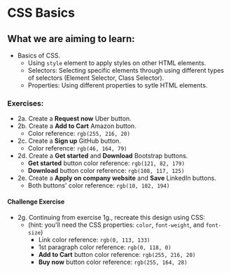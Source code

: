 # CSS Basics
## What we are aiming to learn:
- Basics of CSS.
  - Using `style` element to apply styles on other HTML elements.
  - Selectors: Selecting specific elements through using different
  types of selectors (Element Selector, Class Selector).
  - Properties: Using different properties to sytle HTML elements.
### Exercises:
- 2a. Create a **Request now** Uber button.
- 2b. Create a **Add to Cart** Amazon button.
  - Color reference: `rgb(255, 216, 20)`
- 2c. Create a **Sign up** GitHub button.
  - Color reference: `rgb(46, 164, 79)`
- 2d. Create a **Get started** and **Download** Bootstrap buttons.
  - **Get started** button color reference: `rgb(121, 82, 179)`
  - **Download** button color reference: `rgb(108, 117, 125)`
- 2e. Create a **Apply on company website** and **Save** LinkedIn buttons.
  - Both buttons' color reference: `rgb(10, 102, 194)`
#### Challenge Exercise
- 2g. Continuing from exercise 1g., recreate this design using CSS:
  - (hint: you'll need the CSS properties: `color`, `font-weight`, and `font-size`)
    - Link color reference: `rgb(0, 113, 133)`
    - 1st paragraph color reference: `rgb(0, 118, 0)`
    - **Add to Cart** button color reference: `rgb(255, 216, 20)`
    - **Buy now** button color reference: `rgb(255, 164, 28)`
